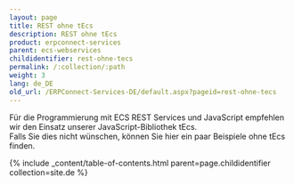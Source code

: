 ```yaml
---
layout: page
title: REST ohne tEcs
description: REST ohne tEcs
product: erpconnect-services
parent: ecs-webservices
childidentifier: rest-ohne-tecs
permalink: /:collection/:path
weight: 3
lang: de_DE
old_url: /ERPConnect-Services-DE/default.aspx?pageid=rest-ohne-tecs
---
```


Für die Programmierung mit ECS REST Services und JavaScript empfehlen wir den Einsatz unserer JavaScript-Bibliothek tEcs.<br>
Falls Sie dies nicht wünschen, können Sie hier ein paar Beispiele ohne tEcs finden.

{% include _content/table-of-contents.html parent=page.childidentifier collection=site.de %}
